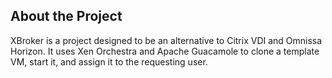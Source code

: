 ## About the Project
XBroker is a project designed to be an alternative to Citrix VDI and Omnissa Horizon. It uses Xen Orchestra and Apache Guacamole to clone a template VM, start it, and assign it to the requesting user. 